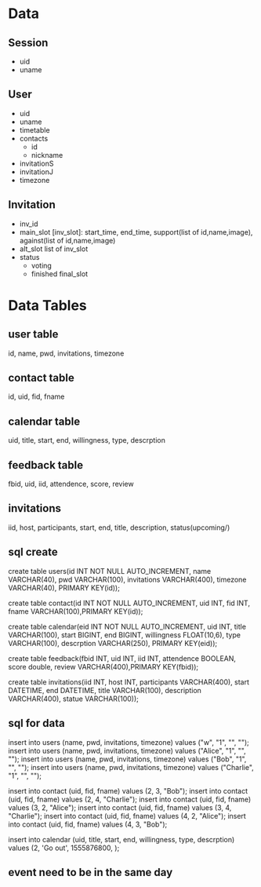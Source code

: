 # Data
## Session
+ uid
+ uname

## User
+ uid
+ uname
+ timetable
+ contacts
  + id
  + nickname
+ invitationS
+ invitationJ
+ timezone

## Invitation
+ inv_id
+ main_slot
  [inv_slot]: start_time, end_time, support(list of id,name,image), against(list of id,name,image)
+ alt_slot
  list of inv_slot
+ status
  + voting
  + finished
    final_slot


# Data Tables

## user table
id, name, pwd, invitations, timezone

## contact table
id, uid, fid, fname

## calendar table
uid, title, start, end, willingness, type, descrption

## feedback table
fbid, uid, iid, attendence, score, review

## invitations
iid, host, participants, start, end, title, description, status(upcoming/)


## sql create
create table users(id INT NOT NULL AUTO_INCREMENT, name VARCHAR(40), pwd VARCHAR(100), invitations VARCHAR(400), timezone VARCHAR(40), PRIMARY KEY(id));

create table contact(id INT NOT NULL AUTO_INCREMENT, uid INT, fid INT, fname VARCHAR(100),PRIMARY KEY(id));

create table calendar(eid INT NOT NULL AUTO_INCREMENT, uid INT, title VARCHAR(100), start BIGINT, end BIGINT, willingness FLOAT(10,6), type VARCHAR(100), descrption VARCHAR(250), PRIMARY KEY(eid));

create table feedback(fbid INT, uid INT, iid INT, attendence BOOLEAN, score double,  review VARCHAR(400),PRIMARY KEY(fbid));

create table invitations(iid INT, host INT, participants VARCHAR(400), start DATETIME, end DATETIME, title VARCHAR(100), description VARCHAR(400), statue VARCHAR(100));


## sql for data
insert into users (name, pwd, invitations, timezone) values ("w", "1", "", "");
insert into users (name, pwd, invitations, timezone) values ("Alice", "1", "", "");
insert into users (name, pwd, invitations, timezone) values ("Bob", "1", "", "");
insert into users (name, pwd, invitations, timezone) values ("Charlie", "1", "", "");

insert into contact (uid, fid, fname) values (2, 3, "Bob");
insert into contact (uid, fid, fname) values (2, 4, "Charlie");
insert into contact (uid, fid, fname) values (3, 2, "Alice");
insert into contact (uid, fid, fname) values (3, 4, "Charlie");
insert into contact (uid, fid, fname) values (4, 2, "Alice");
insert into contact (uid, fid, fname) values (4, 3, "Bob");

insert into calendar (uid, title, start, end, willingness, type, descrption) values (2, 'Go out', 1555876800,  );


## event need to be in the same day